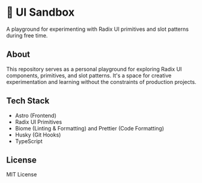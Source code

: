# 🧩 UI Sandbox

A playground for experimenting with Radix UI primitives and slot patterns during free time.

## About

This repository serves as a personal playground for exploring Radix UI components, primitives, and slot patterns. It's a space for creative experimentation and learning without the constraints of production projects.

## Tech Stack

- Astro (Frontend)
- Radix UI Primitives
- Biome (Linting & Formatting) and Prettier (Code Formatting)
- Husky (Git Hooks)
- TypeScript

## License

MIT License
